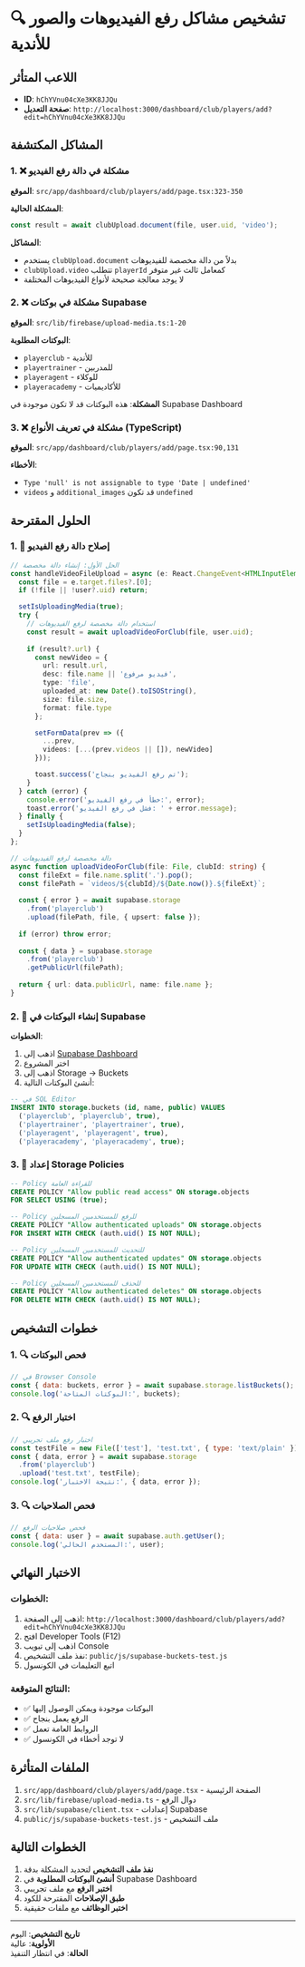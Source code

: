 # 🔍 تشخيص مشاكل رفع الفيديوهات والصور للأندية

## اللاعب المتأثر
- **ID**: `hChYVnu04cXe3KK8JJQu`
- **صفحة التعديل**: `http://localhost:3000/dashboard/club/players/add?edit=hChYVnu04cXe3KK8JJQu`

## المشاكل المكتشفة

### 1. ❌ مشكلة في دالة رفع الفيديو
**الموقع**: `src/app/dashboard/club/players/add/page.tsx:323-350`

**المشكلة الحالية**:
```typescript
const result = await clubUpload.document(file, user.uid, 'video');
```

**المشاكل**:
- يستخدم `clubUpload.document` بدلاً من دالة مخصصة للفيديوهات
- `clubUpload.video` تتطلب `playerId` كمعامل ثالث غير متوفر
- لا يوجد معالجة صحيحة لأنواع الفيديوهات المختلفة

### 2. ❌ مشكلة في بوكتات Supabase
**الموقع**: `src/lib/firebase/upload-media.ts:1-20`

**البوكتات المطلوبة**:
- `playerclub` - للأندية
- `playertrainer` - للمدربين  
- `playeragent` - للوكلاء
- `playeracademy` - للأكاديميات

**المشكلة**: هذه البوكتات قد لا تكون موجودة في Supabase Dashboard

### 3. ❌ مشكلة في تعريف الأنواع (TypeScript)
**الموقع**: `src/app/dashboard/club/players/add/page.tsx:90,131`

**الأخطاء**:
- `Type 'null' is not assignable to type 'Date | undefined'`
- `videos` و `additional_images` قد تكون `undefined`

## الحلول المقترحة

### 1. 🔧 إصلاح دالة رفع الفيديو

```typescript
// الحل الأول: إنشاء دالة مخصصة
const handleVideoFileUpload = async (e: React.ChangeEvent<HTMLInputElement>) => {
  const file = e.target.files?.[0];
  if (!file || !user?.uid) return;

  setIsUploadingMedia(true);
  try {
    // استخدام دالة مخصصة لرفع الفيديوهات
    const result = await uploadVideoForClub(file, user.uid);
    
    if (result?.url) {
      const newVideo = {
        url: result.url,
        desc: file.name || 'فيديو مرفوع',
        type: 'file',
        uploaded_at: new Date().toISOString(),
        size: file.size,
        format: file.type
      };

      setFormData(prev => ({
        ...prev,
        videos: [...(prev.videos || []), newVideo]
      }));

      toast.success('تم رفع الفيديو بنجاح');
    }
  } catch (error) {
    console.error('خطأ في رفع الفيديو:', error);
    toast.error('فشل في رفع الفيديو: ' + error.message);
  } finally {
    setIsUploadingMedia(false);
  }
};

// دالة مخصصة لرفع الفيديوهات
async function uploadVideoForClub(file: File, clubId: string) {
  const fileExt = file.name.split('.').pop();
  const filePath = `videos/${clubId}/${Date.now()}.${fileExt}`;
  
  const { error } = await supabase.storage
    .from('playerclub')
    .upload(filePath, file, { upsert: false });
    
  if (error) throw error;
  
  const { data } = supabase.storage
    .from('playerclub')
    .getPublicUrl(filePath);
    
  return { url: data.publicUrl, name: file.name };
}
```

### 2. 🔧 إنشاء البوكتات في Supabase

**الخطوات**:
1. اذهب إلى [Supabase Dashboard](https://app.supabase.com)
2. اختر المشروع
3. اذهب إلى Storage -> Buckets
4. أنشئ البوكتات التالية:

```sql
-- في SQL Editor
INSERT INTO storage.buckets (id, name, public) VALUES 
  ('playerclub', 'playerclub', true),
  ('playertrainer', 'playertrainer', true),
  ('playeragent', 'playeragent', true),
  ('playeracademy', 'playeracademy', true);
```

### 3. 🔧 إعداد Storage Policies

```sql
-- Policy للقراءة العامة
CREATE POLICY "Allow public read access" ON storage.objects 
FOR SELECT USING (true);

-- Policy للرفع للمستخدمين المسجلين
CREATE POLICY "Allow authenticated uploads" ON storage.objects 
FOR INSERT WITH CHECK (auth.uid() IS NOT NULL);

-- Policy للتحديث للمستخدمين المسجلين
CREATE POLICY "Allow authenticated updates" ON storage.objects 
FOR UPDATE WITH CHECK (auth.uid() IS NOT NULL);

-- Policy للحذف للمستخدمين المسجلين
CREATE POLICY "Allow authenticated deletes" ON storage.objects 
FOR DELETE WITH CHECK (auth.uid() IS NOT NULL);
```

## خطوات التشخيص

### 1. 🔍 فحص البوكتات
```javascript
// في Browser Console
const { data: buckets, error } = await supabase.storage.listBuckets();
console.log('البوكتات المتاحة:', buckets);
```

### 2. 🔍 اختبار الرفع
```javascript
// اختبار رفع ملف تجريبي
const testFile = new File(['test'], 'test.txt', { type: 'text/plain' });
const { data, error } = await supabase.storage
  .from('playerclub')
  .upload('test.txt', testFile);
console.log('نتيجة الاختبار:', { data, error });
```

### 3. 🔍 فحص الصلاحيات
```javascript
// فحص صلاحيات الرفع
const { data: user } = await supabase.auth.getUser();
console.log('المستخدم الحالي:', user);
```

## الاختبار النهائي

### الخطوات:
1. اذهب إلى الصفحة: `http://localhost:3000/dashboard/club/players/add?edit=hChYVnu04cXe3KK8JJQu`
2. افتح Developer Tools (F12)
3. اذهب إلى تبويب Console
4. نفذ ملف التشخيص: `public/js/supabase-buckets-test.js`
5. اتبع التعليمات في الكونسول

### النتائج المتوقعة:
- ✅ البوكتات موجودة ويمكن الوصول إليها
- ✅ الرفع يعمل بنجاح
- ✅ الروابط العامة تعمل
- ✅ لا توجد أخطاء في الكونسول

## الملفات المتأثرة

1. `src/app/dashboard/club/players/add/page.tsx` - الصفحة الرئيسية
2. `src/lib/firebase/upload-media.ts` - دوال الرفع
3. `src/lib/supabase/client.tsx` - إعدادات Supabase
4. `public/js/supabase-buckets-test.js` - ملف التشخيص

## الخطوات التالية

1. **نفذ ملف التشخيص** لتحديد المشكلة بدقة
2. **أنشئ البوكتات المطلوبة** في Supabase Dashboard
3. **اختبر الرفع** مع ملف تجريبي
4. **طبق الإصلاحات** المقترحة للكود
5. **اختبر الوظائف** مع ملفات حقيقية

---

**تاريخ التشخيص**: اليوم  
**الأولوية**: عالية  
**الحالة**: في انتظار التنفيذ 